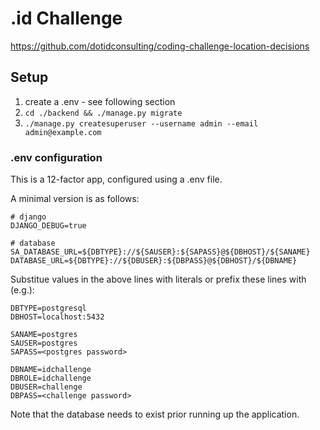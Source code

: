 # .id Challenge

https://github.com/dotidconsulting/coding-challenge-location-decisions

## Setup

1. create a .env - see following section
2. `cd ./backend && ./manage.py migrate`
3. `./manage.py createsuperuser --username admin --email admin@example.com`


### .env configuration

This is a 12-factor app, configured using a .env file.

A minimal version is as follows:
```dotenv
# django
DJANGO_DEBUG=true

# database
SA_DATABASE_URL=${DBTYPE}://${SAUSER}:${SAPASS}@${DBHOST}/${SANAME}
DATABASE_URL=${DBTYPE}://${DBUSER}:${DBPASS}@${DBHOST}/${DBNAME}
```
Substitue values in the above lines with literals or prefix these lines with (e.g.):
```dotenv
DBTYPE=postgresql
DBHOST=localhost:5432

SANAME=postgres
SAUSER=postgres
SAPASS=<postgres password>

DBNAME=idchallenge
DBROLE=idchallenge
DBUSER=challenge
DBPASS=<challenge password>
```
Note that the database needs to exist prior running up the application.
